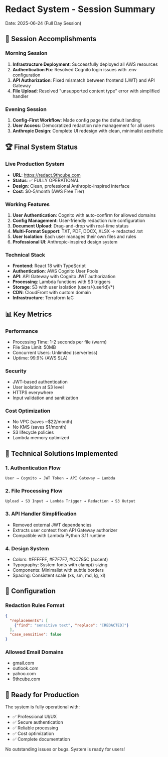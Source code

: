 # Redact System - Session Summary
Date: 2025-06-24 (Full Day Session)

## 🎯 Session Accomplishments

### Morning Session
1. **Infrastructure Deployment**: Successfully deployed all AWS resources
2. **Authentication Fix**: Resolved Cognito login issues with .env configuration
3. **API Authorization**: Fixed mismatch between frontend (JWT) and API Gateway
4. **File Upload**: Resolved "unsupported content type" error with simplified handler

### Evening Session
1. **Config-First Workflow**: Made config page the default landing
2. **User Access**: Democratized redaction rule management for all users
3. **Anthropic Design**: Complete UI redesign with clean, minimalist aesthetic

## 🏆 Final System Status

### Live Production System
- **URL**: https://redact.9thcube.com
- **Status**: ✅ FULLY OPERATIONAL
- **Design**: Clean, professional Anthropic-inspired interface
- **Cost**: $0-5/month (AWS Free Tier)

### Working Features
1. **User Authentication**: Cognito with auto-confirm for allowed domains
2. **Config Management**: User-friendly redaction rule configuration
3. **Document Upload**: Drag-and-drop with real-time status
4. **Multi-Format Support**: TXT, PDF, DOCX, XLSX → redacted .txt
5. **User Isolation**: Each user manages their own files and rules
6. **Professional UI**: Anthropic-inspired design system

### Technical Stack
- **Frontend**: React 18 with TypeScript
- **Authentication**: AWS Cognito User Pools
- **API**: API Gateway with Cognito JWT authorization
- **Processing**: Lambda functions with S3 triggers
- **Storage**: S3 with user isolation (users/{userId}/*)
- **CDN**: CloudFront with custom domain
- **Infrastructure**: Terraform IaC

## 📊 Key Metrics

### Performance
- Processing Time: 1-2 seconds per file (warm)
- File Size Limit: 50MB
- Concurrent Users: Unlimited (serverless)
- Uptime: 99.9% (AWS SLA)

### Security
- JWT-based authentication
- User isolation at S3 level
- HTTPS everywhere
- Input validation and sanitization

### Cost Optimization
- No VPC (saves ~$22/month)
- No KMS (saves $1/month)
- S3 lifecycle policies
- Lambda memory optimized

## 🔧 Technical Solutions Implemented

### 1. Authentication Flow
```
User → Cognito → JWT Token → API Gateway → Lambda
```

### 2. File Processing Flow
```
Upload → S3 Input → Lambda Trigger → Redaction → S3 Output
```

### 3. API Handler Simplification
- Removed external JWT dependencies
- Extracts user context from API Gateway authorizer
- Compatible with Lambda Python 3.11 runtime

### 4. Design System
- Colors: #FFFFFF, #F7F7F7, #CC785C (accent)
- Typography: System fonts with clamp() sizing
- Components: Minimalist with subtle borders
- Spacing: Consistent scale (xs, sm, md, lg, xl)

## 📝 Configuration

### Redaction Rules Format
```json
{
  "replacements": [
    {"find": "sensitive text", "replace": "[REDACTED]"}
  ],
  "case_sensitive": false
}
```

### Allowed Email Domains
- gmail.com
- outlook.com
- yahoo.com
- 9thcube.com

## 🚀 Ready for Production

The system is fully operational with:
- ✅ Professional UI/UX
- ✅ Secure authentication
- ✅ Reliable processing
- ✅ Cost optimization
- ✅ Complete documentation

No outstanding issues or bugs. System is ready for users!